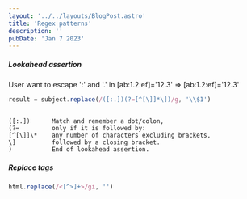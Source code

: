 ```yaml
---
layout: '../../layouts/BlogPost.astro'
title: 'Regex patterns'
description: ''
pubDate: 'Jan 7 2023'
---
```


##### Lookahead assertion

User want to escape ':' and '.' in
[ab:1.2:ef]='12.3' => [ab\:1\.2\:ef]='12.3'

```javascript
result = subject.replace(/([:.])(?=[^[\]]*\])/g, '\\$1')
```

```text

([:.])      Match and remember a dot/colon,
(?=         only if it is followed by:
[^[\]]\*    any number of characters excluding brackets,
\]          followed by a closing bracket.
)           End of lookahead assertion.
```

##### Replace tags

```javascript
html.replace(/<[^>]+>/gi, '')
```
